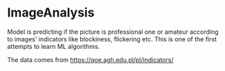# ImageAnalysis
Model is predicting if the picture is professional one or amateur according to images' indicators like blockiness, flickering etc.
This is one of the first attempts to learn ML algorithms.

The data comes from https://qoe.agh.edu.pl/pl/indicators/ 
